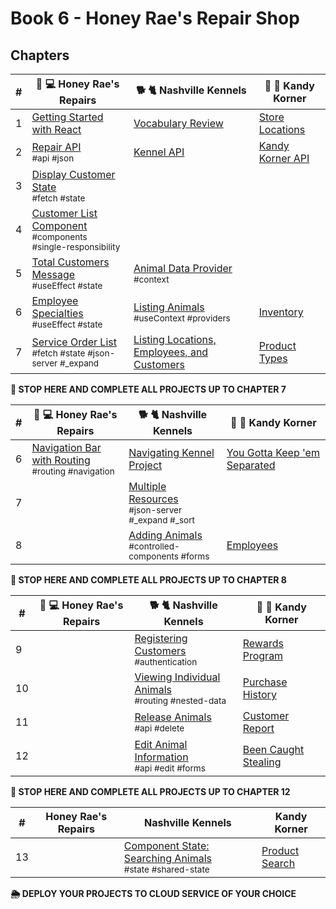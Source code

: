 # Book 6 - Honey Rae's Repair Shop

## Chapters

| # | 🍯 💻 Honey Rae's Repairs | 🐕 🐈 Nashville Kennels | 🍭 🍬 Kandy Korner |
|--|--|--|--|
| 1 | [Getting Started with React](./chapters/REACT_BASICS.md) | [Vocabulary Review](./chapters/REACT_BASICS_REVIEW.md) | [Store Locations](./chapters/KK_STORES.md) |
| 2 | [Repair API](./chapters/REPAIR_API.md) <br/> <sub style="font-size:0.85rem;">#api #json</sub> | [Kennel API](./chapters/KENNEL_API.md)  | [Kandy Korner API](./chapters/KANDY_API.md) |
| 3 | [Display Customer State](./chapters/HONEY_CUSTOMERS.md) <br/> <sub style="font-size:0.85rem;">#fetch #state</sub> | |  |
| 4 | [Customer List Component](./chapters/HONEY_CUSTOMER_LIST.md) <br/> <sub style="font-size:0.85rem;">#components #single-responsibility</sub> |  |  |
| 5 | [Total Customers Message](./chapters/HONEY_USE_EFFECT.md) <br/> <sub style="font-size:0.85rem;">#useEffect #state</sub> | [Animal Data Provider](./chapters/DATA_PROVIDER.md) <br/> <sub style="font-size:0.85rem;">#context</sub> |  |
| 6 | [Employee Specialties](./chapters/HONEY_EMPLOYEES.md) <br/> <sub style="font-size:0.85rem;">#useEffect #state</sub> | [Listing Animals](./chapters/LIST_USECONTEXT.md) <br/> <sub style="font-size:0.85rem;">#useContext #providers </sub>  | [Inventory](./chapters/KK_INVENTORY.md) |
| 7 | [Service Order List](./chapters/HONEY_SERVICE_ORDERS.md) <br/> <sub style="font-size:0.85rem;">#fetch #state #json-server #_expand</sub> | [Listing Locations, Employees, and Customers](./chapters/LIVE_DATA.md) | [Product Types](./chapters/KK_PRODUCT_TYPES.md) |

**🧨 STOP HERE AND COMPLETE ALL PROJECTS UP TO CHAPTER 7**

| # | 🍯 💻 Honey Rae's Repairs | 🐕 🐈 Nashville Kennels | 🍭 🍬 Kandy Korner |
|--|--|--|--|
| 6 | [Navigation Bar with Routing](./chapters/ROUTING.md) <br/> <sub style="font-size:0.85rem;">#routing #navigation</sub> | [Navigating Kennel Project](./chapters/KENNEL_ROUTING.md) | [You Gotta Keep 'em Separated](./chapters/KK_ROUTING.md) |
| 7 | |  [Multiple Resources](./chapters/MULTIPLE_PROVIDERS.md) <br/> <sub style="font-size:0.85rem;">#json-server #_expand #_sort</sub> |  |
| 8 | | [Adding Animals](./chapters/FORMS_CONTROLLED_COMPONENT.md) <br/> <sub style="font-size:0.85rem;">#controlled-components #forms</sub>  | [Employees](./chapters/KK_EMPLOYEES.md) |

**🧨 STOP HERE AND COMPLETE ALL PROJECTS UP TO CHAPTER 8**

| # | 🍯 💻 Honey Rae's Repairs | 🐕 🐈 Nashville Kennels | 🍭 🍬 Kandy Korner |
|--|--|--|--|
| 9 | | [Registering Customers](./chapters/AUTHENTICATION.md) <br/> <sub style="font-size:0.85rem;">#authentication</sub>| [Rewards Program](./chapters/KK_CUSTOMERS.md) |
| 10 | | [Viewing Individual Animals](./chapters/USING_NESTED_DATA.md) <br/> <sub style="font-size:0.85rem;">#routing #nested-data</sub> | [Purchase History](./chapters/KK_PURCHASES.md) |
| 11 | | [Release Animals](./chapters/DELETE.md) <br/> <sub style="font-size:0.85rem;">#api #delete</sub>  | [Customer Report](./chapters/KK_REPORT.md) |
| 12 | | [Edit Animal Information](./chapters/EDIT.md) <br/> <sub style="font-size:0.85rem;">#api #edit #forms</sub>  | [Been Caught Stealing](./chapters/KK_DELETE.md) |

**🧨 STOP HERE AND COMPLETE ALL PROJECTS UP TO CHAPTER 12**

|#| Honey Rae's Repairs | Nashville Kennels | Kandy Korner |
|--|--|--|--|
| 13 | | [Component State: Searching Animals](./chapters/DASHBOARD_SEARCH.md) <br/> <sub style="font-size:0.85rem;">#state #shared-state</sub> | [Product Search](./chapters/KK_SEARCH.md) |  |

**🌦 DEPLOY YOUR PROJECTS TO CLOUD SERVICE OF YOUR CHOICE**